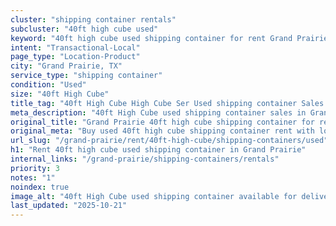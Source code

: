 ```yaml
---
cluster: "shipping container rentals"
subcluster: "40ft high cube used"
keyword: "40ft high cube used shipping container for rent Grand Prairie, TX"
intent: "Transactional-Local"
page_type: "Location-Product"
city: "Grand Prairie, TX"
service_type: "shipping container"
condition: "Used"
size: "40ft High Cube"
title_tag: "40ft High Cube High Cube Ser Used shipping container Sales in Grand Prairie | LC Container"
meta_description: "40ft High Cube used shipping container sales in Grand Prairie. High cube containers with extra height. Fast delivery, competitive pricing. Serving shipping containers area. Quote ID: 2PD. Call (214) 524-4168 for your free quote today."
original_title: "Grand Prairie 40ft high cube shipping container for rent | LC"
original_meta: "Buy used 40ft high cube shipping container rent with local delivery in Grand Prairie, TX. LC Container — local Since 2003. Request a fast quote today."
url_slug: "/grand-prairie/rent/40ft-high-cube/shipping-containers/used"
h1: "Rent 40ft high cube used shipping container in Grand Prairie"
internal_links: "/grand-prairie/shipping-containers/rentals"
priority: 3
notes: "1"
noindex: true
image_alt: "40ft High Cube used shipping container available for delivery in Grand Prairie"
last_updated: "2025-10-21"
---
```


<!-- TODO: Add unique city/inventory copy, images, and internal links here. -->

